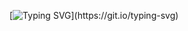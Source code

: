 [![Typing SVG](https://readme-typing-svg.demolab.com?font=Lato&weight=500&size=17&pause=1000&color=BC6632&width=500&lines=Hey!+My+name+is+Anton+Karliner.+I+developed+Timer.Coffee+app;Timer.Coffee+helps+you+brew+great+coffee.+Check+it+out!)](https://git.io/typing-svg)
